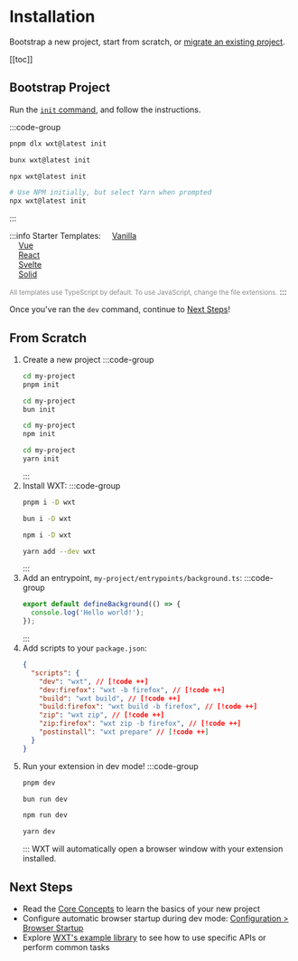 # Installation

Bootstrap a new project, start from scratch, or [migrate an existing project](./migrate).

[[toc]]

## Bootstrap Project

Run the [`init` command](/api/cli/wxt-init), and follow the instructions.

:::code-group

```sh [PNPM]
pnpm dlx wxt@latest init
```

```sh [Bun]
bunx wxt@latest init
```

```sh [NPM]
npx wxt@latest init
```

```sh [Yarn]
# Use NPM initially, but select Yarn when prompted
npx wxt@latest init
```

:::

:::info Starter Templates:
[<Icon name="TypeScript" style="margin-left: 16px;" />Vanilla](https://github.com/wxt-dev/wxt/tree/main/templates/vanilla)<br/>[<Icon name="Vue" style="margin-left: 16px;" />Vue](https://github.com/wxt-dev/wxt/tree/main/templates/vue)<br/>[<Icon name="React" style="margin-left: 16px;" />React](https://github.com/wxt-dev/wxt/tree/main/templates/react)<br/>[<Icon name="Svelte" style="margin-left: 16px;" />Svelte](https://github.com/wxt-dev/wxt/tree/main/templates/svelte)<br/>[<Icon name="Solid" icon="https://www.solidjs.com/img/favicons/favicon-32x32.png"  style="margin-left: 16px;" />Solid](https://github.com/wxt-dev/wxt/tree/main/templates/solid)

<small style="opacity: 50%">All templates use TypeScript by default. To use JavaScript, change the file extensions.</small>
:::

Once you've ran the `dev` command, continue to [Next Steps](#next-steps)!

## From Scratch

1. Create a new project
   :::code-group
   ```sh [PNPM]
   cd my-project
   pnpm init
   ```
   ```sh [Bun]
   cd my-project
   bun init
   ```
   ```sh [NPM]
   cd my-project
   npm init
   ```
   ```sh [Yarn]
   cd my-project
   yarn init
   ```
   :::
2. Install WXT:
   :::code-group
   ```sh [PNPM]
   pnpm i -D wxt
   ```
   ```sh [Bun]
   bun i -D wxt
   ```
   ```sh [NPM]
   npm i -D wxt
   ```
   ```sh [Yarn]
   yarn add --dev wxt
   ```
   :::
3. Add an entrypoint, `my-project/entrypoints/background.ts`:
   :::code-group
   ```ts
   export default defineBackground(() => {
     console.log('Hello world!');
   });
   ```
   :::
4. Add scripts to your `package.json`:
   ```json
   {
     "scripts": {
       "dev": "wxt", // [!code ++]
       "dev:firefox": "wxt -b firefox", // [!code ++]
       "build": "wxt build", // [!code ++]
       "build:firefox": "wxt build -b firefox", // [!code ++]
       "zip": "wxt zip", // [!code ++]
       "zip:firefox": "wxt zip -b firefox", // [!code ++]
       "postinstall": "wxt prepare" // [!code ++]
     }
   }
   ```
5. Run your extension in dev mode!
   :::code-group
   ```sh [PNPM]
   pnpm dev
   ```
   ```sh [Bun]
   bun run dev
   ```
   ```sh [NPM]
   npm run dev
   ```
   ```sh [Yarn]
   yarn dev
   ```
   :::
   WXT will automatically open a browser window with your extension installed.

## Next Steps

- Read the [Core Concepts](/guide/core-concepts/project-structure) to learn the basics of your new project
- Configure automatic browser startup during dev mode: [Configuration > Browser Startup](/guide/config/browser-startup)
- Explore [WXT's example library](/examples) to see how to use specific APIs or perform common tasks
